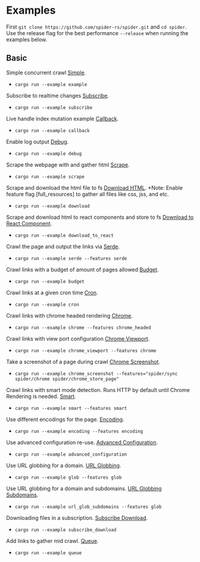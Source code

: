 # Examples

First `git clone https://github.com/spider-rs/spider.git` and `cd spider`. Use the release flag for the best performance `--release` when running the examples below.

## Basic

Simple concurrent crawl [Simple](./example.rs).

- `cargo run --example example`

Subscribe to realtime changes [Subscribe](./subscribe.rs).

- `cargo run --example subscribe`

Live handle index mutation example [Callback](./callback.rs).

- `cargo run --example callback`

Enable log output [Debug](./debug.rs).

- `cargo run --example debug`

Scrape the webpage with and gather html [Scrape](./scrape.rs).

- `cargo run --example scrape`

Scrape and download the html file to fs [Download HTML](./download.rs). \*Note: Enable feature flag [full_resources] to gather all files like css, jss, and etc.

- `cargo run --example download`

Scrape and download html to react components and store to fs [Download to React Component](./download.rs).

- `cargo run --example download_to_react`

Crawl the page and output the links via [Serde](./serde.rs).

- `cargo run --example serde --features serde`

Crawl links with a budget of amount of pages allowed [Budget](./budget.rs).

- `cargo run --example budget`

Crawl links at a given cron time [Cron](./cron.rs).

- `cargo run --example cron`

Crawl links with chrome headed rendering [Chrome](./chrome.rs).

- `cargo run --example chrome --features chrome_headed`

Crawl links with view port configuration [Chrome Viewport](./chrome_viewport.rs).

- `cargo run --example chrome_viewport --features chrome`

Take a screenshot of a page during crawl [Chrome Screenshot](./chrome_screenshot.rs).

- `cargo run --example chrome_screenshot --features="spider/sync spider/chrome spider/chrome_store_page"`

Crawl links with smart mode detection. Runs HTTP by default until Chrome Rendering is needed. [Smart](./smart.rs).

- `cargo run --example smart --features smart`

Use different encodings for the page. [Encoding](./encoding.rs).

- `cargo run --example encoding --features encoding`

Use advanced configuration re-use. [Advanced Configuration](./advanced_configuration.rs).

- `cargo run --example advanced_configuration`

Use URL globbing for a domain. [URL Globbing](./glob.rs).

- `cargo run --example glob --features glob`

Use URL globbing for a domain and subdomains. [URL Globbing Subdomains](./url_glob_subdomains.rs).

- `cargo run --example url_glob_subdomains --features glob`

Downloading files in a subscription. [Subscribe Download](./subscribe_download.rs).

- `cargo run --example subscribe_download`

Add links to gather mid crawl. [Queue](./queue.rs).

- `cargo run --example queue`

